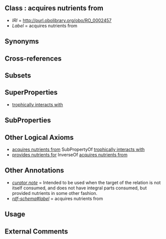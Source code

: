 
## Class : acquires nutrients from

 * *IRI* = http://purl.obolibrary.org/obo/RO_0002457
 * *Label* = acquires nutrients from

## Synonyms


## Cross-references


## Subsets


## SuperProperties

 * [trophically interacts with](../../RO/38/RO_0002438.md)

## SubProperties


## Other Logical Axioms

 * [acquires nutrients from](../../RO/57/RO_0002457.md) SubPropertyOf [trophically interacts with](../../RO/38/RO_0002438.md)
 * [provides nutrients for](../../RO/69/RO_0002469.md) InverseOf [acquires nutrients from](../../RO/57/RO_0002457.md)

## Other Annotations

 * *[curator note](../../IAO/32/IAO_0000232.md)* = Intended to be used when the target of the relation is not itself consumed, and does not have integral parts consumed, but provided nutrients in some other fashion.
 * *[rdf-schema#label](../../el/rdf-schema#label.md)* = acquires nutrients from

## Usage


## External Comments

